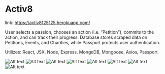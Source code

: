 # Activ8
link: https://activ8125125.herokuapp.com/

User selects a passion, chooses an action (i.e. “Petition”), commits to the action, and can track their progress. 
Database stores scraped data on Petitions, Events, and Charities, while Passport protects user authentication.

Utilizes: React, JSX, Node, Express, MongoDB, Mongoose, Axios, Passport

![Alt text](.intro/.png?raw=true "Intro")
![Alt text](.setPassions/.png?raw=true "Passions")
![Alt text](.actPage/.png?raw=true "Main")
![Alt text](.actionModal/.png?raw=true "actionModal")
![Alt text](.events/.png?raw=true "Events")
![Alt text](.petitions/.png?raw=true "Petitions")
![Alt text](.charities/.png?raw=true "Charities")
![Alt text](.profile/.png?raw=true "Profile")
